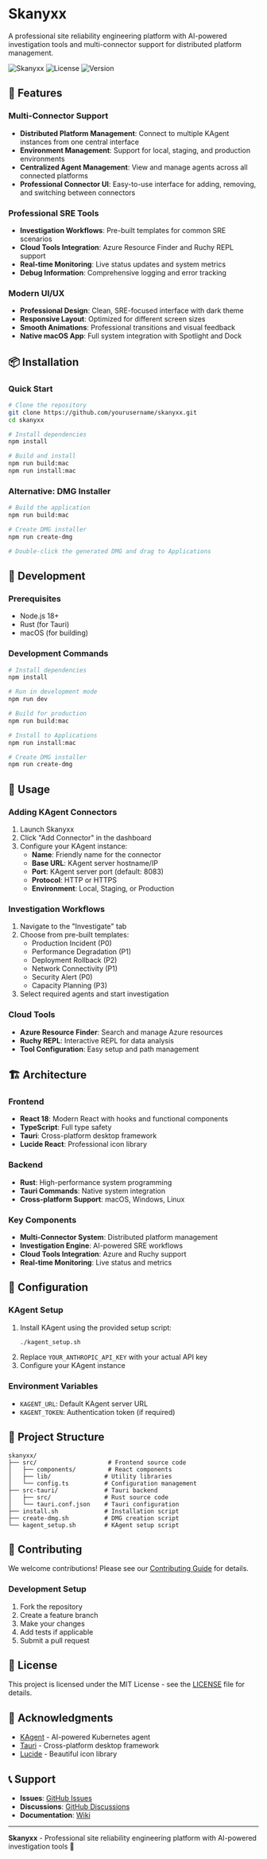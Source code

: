 # Skanyxx

A professional site reliability engineering platform with AI-powered investigation tools and multi-connector support for distributed platform management.

![Skanyxx](https://img.shields.io/badge/Platform-macOS-blue)
![License](https://img.shields.io/badge/License-MIT-green)
![Version](https://img.shields.io/badge/Version-1.0.0-orange)

## 🚀 Features

### Multi-Connector Support
- **Distributed Platform Management**: Connect to multiple KAgent instances from one central interface
- **Environment Management**: Support for local, staging, and production environments
- **Centralized Agent Management**: View and manage agents across all connected platforms
- **Professional Connector UI**: Easy-to-use interface for adding, removing, and switching between connectors

### Professional SRE Tools
- **Investigation Workflows**: Pre-built templates for common SRE scenarios
- **Cloud Tools Integration**: Azure Resource Finder and Ruchy REPL support
- **Real-time Monitoring**: Live status updates and system metrics
- **Debug Information**: Comprehensive logging and error tracking

### Modern UI/UX
- **Professional Design**: Clean, SRE-focused interface with dark theme
- **Responsive Layout**: Optimized for different screen sizes
- **Smooth Animations**: Professional transitions and visual feedback
- **Native macOS App**: Full system integration with Spotlight and Dock

## 📦 Installation

### Quick Start
```bash
# Clone the repository
git clone https://github.com/yourusername/skanyxx.git
cd skanyxx

# Install dependencies
npm install

# Build and install
npm run build:mac
npm run install:mac
```

### Alternative: DMG Installer
```bash
# Build the application
npm run build:mac

# Create DMG installer
npm run create-dmg

# Double-click the generated DMG and drag to Applications
```

## 🔧 Development

### Prerequisites
- Node.js 18+
- Rust (for Tauri)
- macOS (for building)

### Development Commands
```bash
# Install dependencies
npm install

# Run in development mode
npm run dev

# Build for production
npm run build:mac

# Install to Applications
npm run install:mac

# Create DMG installer
npm run create-dmg
```

## 🎯 Usage

### Adding KAgent Connectors
1. Launch Skanyxx
2. Click "Add Connector" in the dashboard
3. Configure your KAgent instance:
   - **Name**: Friendly name for the connector
   - **Base URL**: KAgent server hostname/IP
   - **Port**: KAgent server port (default: 8083)
   - **Protocol**: HTTP or HTTPS
   - **Environment**: Local, Staging, or Production

### Investigation Workflows
1. Navigate to the "Investigate" tab
2. Choose from pre-built templates:
   - Production Incident (P0)
   - Performance Degradation (P1)
   - Deployment Rollback (P2)
   - Network Connectivity (P1)
   - Security Alert (P0)
   - Capacity Planning (P3)
3. Select required agents and start investigation

### Cloud Tools
- **Azure Resource Finder**: Search and manage Azure resources
- **Ruchy REPL**: Interactive REPL for data analysis
- **Tool Configuration**: Easy setup and path management

## 🏗️ Architecture

### Frontend
- **React 18**: Modern React with hooks and functional components
- **TypeScript**: Full type safety
- **Tauri**: Cross-platform desktop framework
- **Lucide React**: Professional icon library

### Backend
- **Rust**: High-performance system programming
- **Tauri Commands**: Native system integration
- **Cross-platform Support**: macOS, Windows, Linux

### Key Components
- **Multi-Connector System**: Distributed platform management
- **Investigation Engine**: AI-powered SRE workflows
- **Cloud Tools Integration**: Azure and Ruchy support
- **Real-time Monitoring**: Live status and metrics

## 🔌 Configuration

### KAgent Setup
1. Install KAgent using the provided setup script:
   ```bash
   ./kagent_setup.sh
   ```
2. Replace `YOUR_ANTHROPIC_API_KEY` with your actual API key
3. Configure your KAgent instance

### Environment Variables
- `KAGENT_URL`: Default KAgent server URL
- `KAGENT_TOKEN`: Authentication token (if required)

## 📁 Project Structure

```
skanyxx/
├── src/                    # Frontend source code
│   ├── components/         # React components
│   ├── lib/               # Utility libraries
│   └── config.ts          # Configuration management
├── src-tauri/             # Tauri backend
│   ├── src/               # Rust source code
│   └── tauri.conf.json    # Tauri configuration
├── install.sh             # Installation script
├── create-dmg.sh          # DMG creation script
└── kagent_setup.sh        # KAgent setup script
```

## 🤝 Contributing

We welcome contributions! Please see our [Contributing Guide](CONTRIBUTING.md) for details.

### Development Setup
1. Fork the repository
2. Create a feature branch
3. Make your changes
4. Add tests if applicable
5. Submit a pull request

## 📄 License

This project is licensed under the MIT License - see the [LICENSE](LICENSE) file for details.

## 🙏 Acknowledgments

- [KAgent](https://github.com/kagent-dev/kagent) - AI-powered Kubernetes agent
- [Tauri](https://tauri.app/) - Cross-platform desktop framework
- [Lucide](https://lucide.dev/) - Beautiful icon library

## 📞 Support

- **Issues**: [GitHub Issues](https://github.com/yourusername/skanyxx/issues)
- **Discussions**: [GitHub Discussions](https://github.com/yourusername/skanyxx/discussions)
- **Documentation**: [Wiki](https://github.com/yourusername/skanyxx/wiki)

---

**Skanyxx** - Professional site reliability engineering platform with AI-powered investigation tools 🚀

